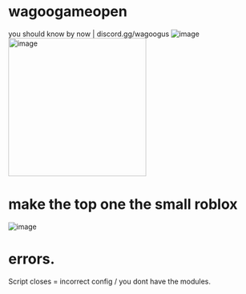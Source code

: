 # wagoogameopen
you should know by now | 
discord.gg/wagoogus
![image](https://github.com/TrueStrikes/wagoogameopen/assets/137821671/29de8bc6-6e5f-4035-93a5-c7a099af9b99)
<img width="275" alt="image" src="https://github.com/TrueStrikes/wagoogameopen/assets/137821671/7b829ad1-d83b-4831-8e58-e9c58f8e76c3">
# make the top one the small roblox
![image](https://github.com/TrueStrikes/wagoogameopen/assets/137821671/a2a2dc08-23f2-46b1-9854-9cfc71e8e64d)


# errors.
Script closes  = incorrect config / you dont have the modules.
